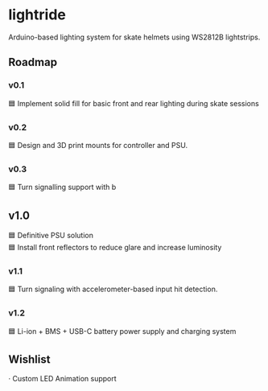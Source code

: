 # lightride
Arduino-based lighting system for skate helmets using WS2812B lightstrips.

## Roadmap

### v0.1
🟦 Implement solid fill for basic front and rear lighting during skate sessions

### v0.2
🟦 Design and 3D print mounts for controller and PSU.

### v0.3
🟦 Turn signalling support with b

## v1.0
🟦 Definitive PSU solution  
🟦 Install front reflectors to reduce glare and increase luminosity

### v1.1
🟦 Turn signaling with accelerometer-based input hit detection.

### v1.2
🟦 Li-ion + BMS + USB-C battery power supply and charging system 

## Wishlist
· Custom LED Animation support

